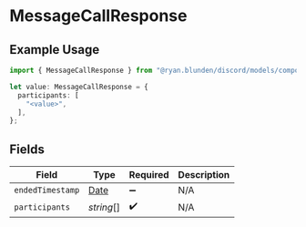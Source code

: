 # MessageCallResponse

## Example Usage

```typescript
import { MessageCallResponse } from "@ryan.blunden/discord/models/components";

let value: MessageCallResponse = {
  participants: [
    "<value>",
  ],
};
```

## Fields

| Field                                                                                         | Type                                                                                          | Required                                                                                      | Description                                                                                   |
| --------------------------------------------------------------------------------------------- | --------------------------------------------------------------------------------------------- | --------------------------------------------------------------------------------------------- | --------------------------------------------------------------------------------------------- |
| `endedTimestamp`                                                                              | [Date](https://developer.mozilla.org/en-US/docs/Web/JavaScript/Reference/Global_Objects/Date) | :heavy_minus_sign:                                                                            | N/A                                                                                           |
| `participants`                                                                                | *string*[]                                                                                    | :heavy_check_mark:                                                                            | N/A                                                                                           |